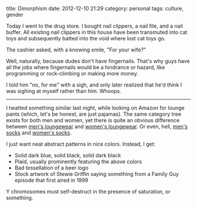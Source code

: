 title: Dimorphism
date: 2012-12-10 21:29
category: personal
tags: culture, gender


Today I went to the drug store.  I bought nail clippers, a nail file, and a nail buffer.  All existing nail clippers in this house have been transmuted into cat toys and subsequently batted into the void where lost cat toys go.

The cashier asked, with a knowing smile, "For your wife?"

Well, naturally, because dudes don't have fingernails.  That's why guys have all the jobs where fingernails would be a hindrance or hazard, like programming or rock-climbing or making more money.

I told him "no, for me" with a sigh, and only later realized that he'd think I was sighing at myself rather than him.  Whoops.

- - -

I twatted something similar last night, while looking on Amazon for lounge pants (which, let's be honest, are just pajamas).  The same category tree exists for both men and women, yet there is quite an obvious difference between [men's loungewear][] and [women's loungewear][].  Or even, hell, [men's socks][] and [women's socks][].

I just want neat abstract patterns in nice colors.  Instead, I get:

* Solid dark blue, solid black, solid dark black
* Plaid, usually prominently featuring the above colors
* Bad tessellation of a beer logo
* Stock artwork of Stewie Griffin saying something from a Family Guy episode that first aired in 1999

Y chromosomes must self-destruct in the presence of saturation, or something.


[men's loungewear]: http://www.amazon.com/s/ref=sr_nr_n_1?rh=n%3A1036592%2Cn%3A!1036682%2Cn%3A1040658%2Cn%3A3455861%2Cn%3A14292101&bbn=3455861&ie=UTF8&qid=1355117417&rnid=3455861
[women's loungewear]: http://www.amazon.com/s/ref=sr_nr_n_1?rh=n%3A1036592%2Cn%3A!1036682%2Cn%3A1040660%2Cn%3A2376202011%2Cn%3A1044896&bbn=2376202011&ie=UTF8&qid=1355117408&rnid=2376202011
[men's socks]: http://www.amazon.com/s/ref=lp_1040658_nr_n_9?rh=n%3A1036592%2Cn%3A!1036682%2Cn%3A1040658%2Cn%3A1045708&bbn=1040658&ie=UTF8&qid=1355203021&rnid=1040658
[women's socks]: http://www.amazon.com/s/ref=lp_1040660_nr_n_15?rh=n%3A1036592%2Cn%3A!1036682%2Cn%3A1040660%2Cn%3A1044886&bbn=1040660&ie=UTF8&qid=1355203018&rnid=1040660
